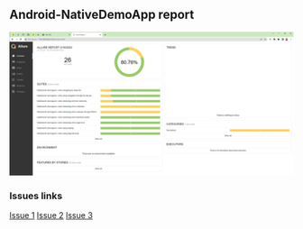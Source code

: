 ## Android-NativeDemoApp report

![img report](https://github.com/nataliasiutsova/appium-boilerplate/blob/main/report/Allure-report-1.PNG)

### Issues links

[Issue 1](https://github.com/nataliasiutsova/appium-boilerplate/issues/1)
[Issue 2](https://github.com/nataliasiutsova/appium-boilerplate/issues/2)
[Issue 3](https://github.com/nataliasiutsova/appium-boilerplate/issues/3)
